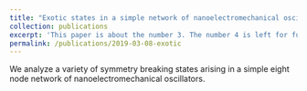 ```yaml
---
title: "Exotic states in a simple network of nanoelectromechanical oscillators"
collection: publications
excerpt: 'This paper is about the number 3. The number 4 is left for future work.'
permalink: /publications/2019-03-08-exotic
---
```


We analyze a variety of symmetry breaking states arising in a simple eight node network of nanoelectromechanical oscillators.
